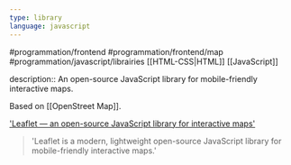 ```yaml
---
type: library
language: javascript
---
```


#programmation/frontend 
#programmation/frontend/map 
#programmation/javascript/librairies
[[HTML-CSS|HTML]]
[[JavaScript]]

description:: An open-source JavaScript library for mobile-friendly interactive maps.

Based on [[OpenStreet Map]].

['Leaflet — an open-source JavaScript library for interactive maps']('https://leafletjs.com')
> 'Leaflet is a modern, lightweight open-source JavaScript library for mobile-friendly interactive maps.'
